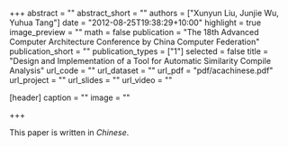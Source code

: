 +++
abstract = ""
abstract_short = ""
authors = ["Xunyun Liu, Junjie Wu, Yuhua Tang"]
date = "2012-08-25T19:38:29+10:00"
highlight = true
image_preview = ""
math = false
publication = "The 18th Advanced Computer Architecture Conference by China Computer Federation"
publication_short = ""
publication_types = ["1"]
selected = false
title = "Design and Implementation of a Tool for Automatic Similarity Compile Analysis"
url_code = ""
url_dataset = ""
url_pdf = "pdf/acachinese.pdf"
url_project = ""
url_slides = ""
url_video = ""

[header]
  caption = ""
  image = ""

+++

This paper is written in *Chinese*.
